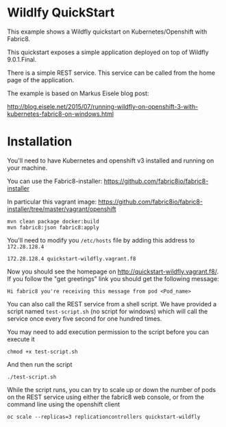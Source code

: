 # Wildlfy QuickStart

This example shows a Wildfly quickstart on Kubernetes/Openshift with Fabric8.

This quickstart exposes a simple application deployed on top of Wildfly 9.0.1.Final.

There is a simple REST service. This service can be called from the home page of the application.

The example is based on Markus Eisele blog post:

http://blog.eisele.net/2015/07/running-wildfly-on-openshift-3-with-kubernetes-fabric8-on-windows.html

# Installation

You'll need to have Kubernetes and openshift v3 installed and running on your machine.

You can use the Fabric8-installer: https://github.com/fabric8io/fabric8-installer

In particular this vagrant image: https://github.com/fabric8io/fabric8-installer/tree/master/vagrant/openshift

```
mvn clean package docker:build
mvn fabric8:json fabric8:apply

```

You'll need to modify you `/etc/hosts` file by adding this address to `172.28.128.4` 

```
172.28.128.4 quickstart-wildfly.vagrant.f8

```

Now you should see the homepage on http://quickstart-wildfly.vagrant.f8/. If you follow the "get greetings" link you should get the following message:

```
Hi fabric8 you're receiving this message from pod <Pod_name>

```


You can also call the REST service from a shell script. We have provided a script named `test-script.sh` (no script for windows)
which will call the service once every five second for one hundred times. 

You may need to add execution permission to the script before you can execute it

    chmod +x test-script.sh

And then run the script

    ./test-script.sh

While the script runs, you can try to scale up or down the number of pods on the REST service using either the fabric8 web console,
or from the command line using the openshift client

    oc scale --replicas=3 replicationcontrollers quickstart-wildfly
